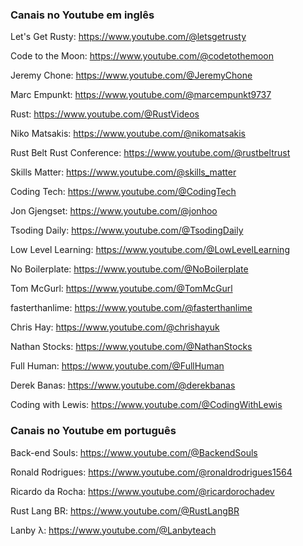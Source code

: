 ### Canais no Youtube em inglês
Let's Get Rusty: https://www.youtube.com/@letsgetrusty

Code to the Moon: https://www.youtube.com/@codetothemoon

Jeremy Chone: https://www.youtube.com/@JeremyChone

Marc Empunkt: https://www.youtube.com/@marcempunkt9737

Rust: https://www.youtube.com/@RustVideos

Niko Matsakis: https://www.youtube.com/@nikomatsakis

Rust Belt Rust Conference: https://www.youtube.com/@rustbeltrust

Skills Matter: https://www.youtube.com/@skills_matter

Coding Tech: https://www.youtube.com/@CodingTech

Jon Gjengset: https://www.youtube.com/@jonhoo

Tsoding Daily: https://www.youtube.com/@TsodingDaily

Low Level Learning: https://www.youtube.com/@LowLevelLearning

No Boilerplate: https://www.youtube.com/@NoBoilerplate

Tom McGurl: https://www.youtube.com/@TomMcGurl

fasterthanlime: https://www.youtube.com/@fasterthanlime

Chris Hay: https://www.youtube.com/@chrishayuk

Nathan Stocks: https://www.youtube.com/@NathanStocks

Full Human: https://www.youtube.com/@FullHuman

Derek Banas: https://www.youtube.com/@derekbanas

Coding with Lewis: https://www.youtube.com/@CodingWithLewis

### Canais no Youtube em português
Back-end Souls: https://www.youtube.com/@BackendSouls

Ronald Rodrigues: https://www.youtube.com/@ronaldrodrigues1564

Ricardo da Rocha: https://www.youtube.com/@ricardorochadev

Rust Lang BR: https://www.youtube.com/@RustLangBR

Lanby λ: https://www.youtube.com/@Lanbyteach

